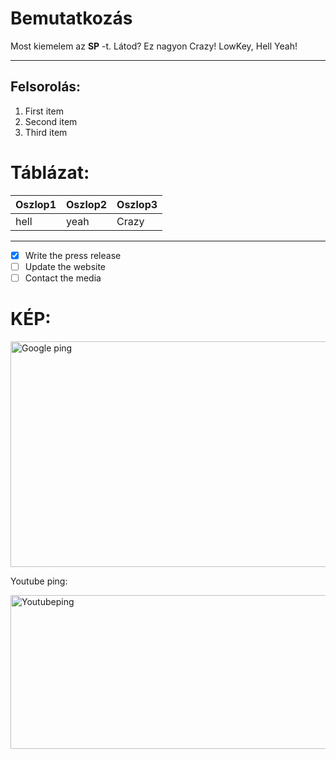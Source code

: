 # Bemutatkozás

Most kiemelem az **SP** -t. Látod? Ez nagyon Crazy! 
LowKey, Hell Yeah! 

--- 

## Felsorolás: 
1. First item
2. Second item
3. Third item

# Táblázat:
|Oszlop1|Oszlop2|Oszlop3| 
|-------|-------|-------|
|hell   |yeah   |Crazy  |

--- 

- [x] Write the press release
- [ ] Update the website
- [ ] Contact the media

# KÉP:

<img width="551" height="361" alt="Google ping" src="https://github.com/user-attachments/assets/2d697b98-bc60-4264-8adf-31395d177290" />

Youtube ping:

<img width="547" height="246" alt="Youtubeping" src="https://github.com/user-attachments/assets/434b3988-f917-4df1-a956-e3ef4e9991db" />
